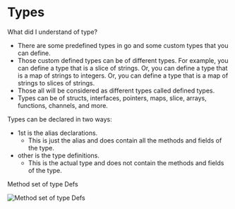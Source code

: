 # Types
What did I understand of type?
- There are some predefined types in go and some custom types that you can define.
- Those custom defined types can be of different types. For example, you can define a type that is a slice of strings. Or, you can define a type that is a map of strings to integers. Or, you can define a type that is a map of strings to slices of strings.
- Those all will be considered as different types called defined types. 
- Types can be of structs, interfaces, pointers, maps, slice, arrays, functions, channels, and more.


Types can be declared in two ways:
- 1st is the alias declarations.
  - This is just the alias and does contain all the methods and fields of the type.
- other is the type definitions.
    - This is the actual type and does not contain the methods and fields of the type.

Method set of type Defs

![Method set of type Defs](https://i.imgur.com/3qPR9g6.png)
